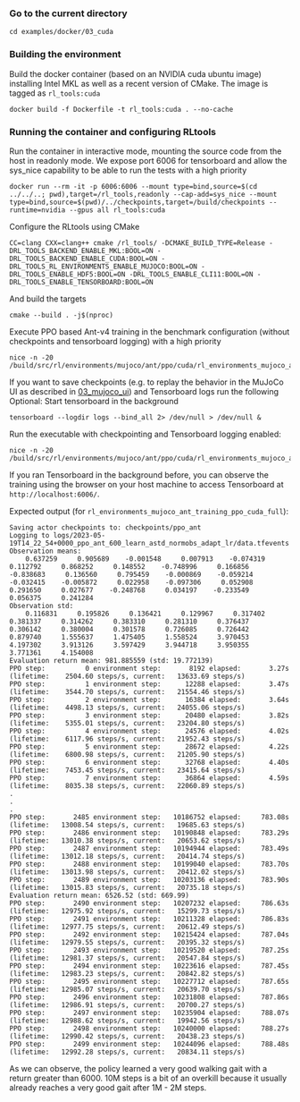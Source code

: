 ### Go to the current directory
```
cd examples/docker/03_cuda
```
### Building the environment
Build the docker container (based on an NVIDIA cuda ubuntu image) installing Intel MKL as well as a recent version of CMake. The image is tagged as `rl_tools:cuda`
```
docker build -f Dockerfile -t rl_tools:cuda . --no-cache
```
### Running the container and configuring RLtools
Run the container in interactive mode, mounting the source code from the host in readonly mode. We expose port 6006 for tensorboard and allow the sys_nice capability to be able to run the tests with a high priority
```
docker run --rm -it -p 6006:6006 --mount type=bind,source=$(cd ../../..; pwd),target=/rl_tools,readonly --cap-add=sys_nice --mount type=bind,source=$(pwd)/../checkpoints,target=/build/checkpoints --runtime=nvidia --gpus all rl_tools:cuda
```
Configure the RLtools using CMake
```
CC=clang CXX=clang++ cmake /rl_tools/ -DCMAKE_BUILD_TYPE=Release -DRL_TOOLS_BACKEND_ENABLE_MKL:BOOL=ON -DRL_TOOLS_BACKEND_ENABLE_CUDA:BOOL=ON -DRL_TOOLS_RL_ENVIRONMENTS_ENABLE_MUJOCO:BOOL=ON -DRL_TOOLS_ENABLE_HDF5:BOOL=ON -DRL_TOOLS_ENABLE_CLI11:BOOL=ON -DRL_TOOLS_ENABLE_TENSORBOARD:BOOL=ON
```
And build the targets
```
cmake --build . -j$(nproc)
```
Execute PPO based Ant-v4 training in the benchmark configuration (without checkpoints and tensorboard logging) with a high priority
```
nice -n -20 /build/src/rl/environments/mujoco/ant/ppo/cuda/rl_environments_mujoco_ant_training_ppo_cuda_benchmark
```
If you want to save checkpoints (e.g. to replay the behavior in the MuJoCo UI as described in [03_mujoco_ui](../03_mujoco_ui/README.MD)) and Tensorboard logs run the following
Optional: Start tensorboard in the background
```
tensorboard --logdir logs --bind_all 2> /dev/null > /dev/null &
```
Run the executable with checkpointing and Tensorboard logging enabled:
```
nice -n -20 /build/src/rl/environments/mujoco/ant/ppo/cuda/rl_environments_mujoco_ant_training_ppo_cuda_full
```
If you ran Tensorboard in the background before, you can observe the training using the browser on your host machine to access Tensorboard at `http://localhost:6006/`.


Expected output (for `rl_environments_mujoco_ant_training_ppo_cuda_full`):

```
Saving actor checkpoints to: checkpoints/ppo_ant
Logging to logs/2023-05-19T14_22_54+0000_ppo_ant_600_learn_astd_normobs_adapt_lr/data.tfevents
Observation means: 
    0.637259     0.905689    -0.001548     0.007913    -0.074319     0.112792     0.868252     0.148552    -0.748996     0.166856    -0.838683     0.136560     0.795459    -0.000869    -0.059214    -0.032415    -0.005872     0.022958    -0.097306     0.052908     0.291650     0.027677    -0.248768     0.034197    -0.233549     0.056375     0.241284 
Observation std: 
    0.116831     0.195826     0.136421     0.129967     0.317402     0.381337     0.314262     0.383310     0.281310     0.376437     0.306142     0.380004     0.301578     0.726085     0.726442     0.879740     1.555637     1.475405     1.558524     3.970453     4.197302     3.913126     3.597429     3.944718     3.950355     3.771361     4.154008 
Evaluation return mean: 981.885559 (std: 19.772139)
PPO step:          0 environment step:       8192 elapsed:       3.27s (lifetime:    2504.60 steps/s, current:   13633.69 steps/s)
PPO step:          1 environment step:      12288 elapsed:       3.47s (lifetime:    3544.70 steps/s, current:   21554.46 steps/s)
PPO step:          2 environment step:      16384 elapsed:       3.64s (lifetime:    4498.13 steps/s, current:   24055.06 steps/s)
PPO step:          3 environment step:      20480 elapsed:       3.82s (lifetime:    5355.01 steps/s, current:   23204.80 steps/s)
PPO step:          4 environment step:      24576 elapsed:       4.02s (lifetime:    6117.96 steps/s, current:   21952.43 steps/s)
PPO step:          5 environment step:      28672 elapsed:       4.22s (lifetime:    6800.98 steps/s, current:   21205.90 steps/s)
PPO step:          6 environment step:      32768 elapsed:       4.40s (lifetime:    7453.45 steps/s, current:   23415.64 steps/s)
PPO step:          7 environment step:      36864 elapsed:       4.59s (lifetime:    8035.38 steps/s, current:   22060.89 steps/s)
.
.
.
PPO step:       2485 environment step:   10186752 elapsed:     783.08s (lifetime:   13008.54 steps/s, current:   19685.63 steps/s)
PPO step:       2486 environment step:   10190848 elapsed:     783.29s (lifetime:   13010.38 steps/s, current:   20653.62 steps/s)
PPO step:       2487 environment step:   10194944 elapsed:     783.49s (lifetime:   13012.18 steps/s, current:   20414.74 steps/s)
PPO step:       2488 environment step:   10199040 elapsed:     783.70s (lifetime:   13013.98 steps/s, current:   20412.02 steps/s)
PPO step:       2489 environment step:   10203136 elapsed:     783.90s (lifetime:   13015.83 steps/s, current:   20735.18 steps/s)
Evaluation return mean: 6526.52 (std: 669.99)
PPO step:       2490 environment step:   10207232 elapsed:     786.63s (lifetime:   12975.92 steps/s, current:   15299.73 steps/s)
PPO step:       2491 environment step:   10211328 elapsed:     786.83s (lifetime:   12977.75 steps/s, current:   20612.49 steps/s)
PPO step:       2492 environment step:   10215424 elapsed:     787.04s (lifetime:   12979.55 steps/s, current:   20395.32 steps/s)
PPO step:       2493 environment step:   10219520 elapsed:     787.25s (lifetime:   12981.37 steps/s, current:   20547.84 steps/s)
PPO step:       2494 environment step:   10223616 elapsed:     787.45s (lifetime:   12983.23 steps/s, current:   20842.82 steps/s)
PPO step:       2495 environment step:   10227712 elapsed:     787.65s (lifetime:   12985.07 steps/s, current:   20639.70 steps/s)
PPO step:       2496 environment step:   10231808 elapsed:     787.86s (lifetime:   12986.91 steps/s, current:   20700.27 steps/s)
PPO step:       2497 environment step:   10235904 elapsed:     788.07s (lifetime:   12988.62 steps/s, current:   19942.56 steps/s)
PPO step:       2498 environment step:   10240000 elapsed:     788.27s (lifetime:   12990.42 steps/s, current:   20438.23 steps/s)
PPO step:       2499 environment step:   10244096 elapsed:     788.48s (lifetime:   12992.28 steps/s, current:   20834.11 steps/s)
```


As we can observe, the policy learned a very good walking gait with a return greater than 6000. 10M steps is a bit of an overkill because it usually already reaches a very good gait after 1M - 2M steps.
